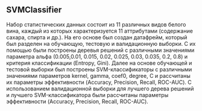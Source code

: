 ## SVMClassifier
Набор статистических данных состоит из 11 различных видов белого вина, каждый из которых характеризуется 11 аттрибутами (содержание сахара, спирта и др.).
На его основе был создан датафрейм, который был разделен на обучающую, тестовую и валидационную выборки.
С их помощью были построены деревья решений с различными значениями параметра альфа (0.005,0.01, 0.015, 0.02, 0.025, 0.03, 0.035, 0.2, 0.8) и критерия классификации (Entropy, Gini).
Далее на основе обучающей и тестовой выборки был построены SVM-классификаторы с различными значениями параметров kernel, gamma, coef0, degree, C и рассчитаны их параметры эффективности (Accuracy, Precision, Recall, ROC-AUC).
С использованием валидационной выборки для лучшего дерева решений и лучшего SVM-классификатора были рассчитаны параметры эффективности (Accuracy, Precision, Recall, ROC-AUC).
